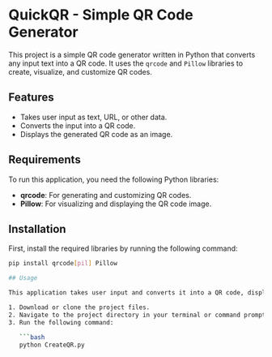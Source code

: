 # QuickQR - Simple QR Code Generator

This project is a simple QR code generator written in Python that converts any input text into a QR code. It uses the `qrcode` and `Pillow` libraries to create, visualize, and customize QR codes.

## Features
- Takes user input as text, URL, or other data.
- Converts the input into a QR code.
- Displays the generated QR code as an image.

## Requirements
To run this application, you need the following Python libraries:
- **qrcode**: For generating and customizing QR codes.
- **Pillow**: For visualizing and displaying the QR code image.

## Installation
First, install the required libraries by running the following command:

```bash
pip install qrcode[pil] Pillow

## Usage

This application takes user input and converts it into a QR code, displaying it as an image. Follow these steps to run the project:

1. Download or clone the project files.
2. Navigate to the project directory in your terminal or command prompt.
3. Run the following command:

   ```bash
   python CreateQR.py
